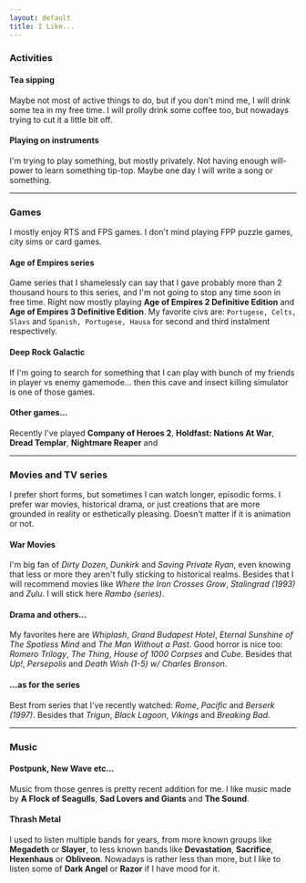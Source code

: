```yaml
---
layout: default
title: I Like...
---
```

### Activities
#### Tea sipping
Maybe not most of active things to do, but if you don't mind me, I will drink some tea in my free time. I will prolly drink some coffee too, but nowadays trying to cut it a little bit off.

#### Playing on instruments
I'm trying to play something, but mostly privately. Not having enough will-power to learn something tip-top. Maybe one day I will write a song or something.

*****
### Games
I mostly enjoy RTS and FPS games. I don't mind playing FPP puzzle games, city sims or card games.
#### Age of Empires series
Game series that I shamelessly can say that I gave probably more than 2 thousand hours to this series, and I'm not going to stop any time soon in free time. Right now mostly playing **Age of Empires 2 Definitive Edition** and **Age of Empires 3 Definitive Edition**. My favorite civs are: `Portugese, Celts, Slavs` and `Spanish, Portugese, Hausa` for second and third instalment respectively.
#### Deep Rock Galactic
If I'm going to search for something that I can play with bunch of my friends in player vs enemy gamemode... then this cave and insect killing simulator is one of those games.
#### Other games...
Recently I've played **Company of Heroes 2**, **Holdfast: Nations At War**, **Dread Templar**, **Nightmare Reaper** and 

*****
### Movies and TV series
I prefer short forms, but sometimes I can watch longer, episodic forms. I prefer war movies, historical drama, or just creations that are more grounded in reality or esthetically pleasing. Doesn't matter if it is animation or not.
#### War Movies
I'm big fan of *Dirty Dozen*, *Dunkirk* and *Saving Private Ryan*, even knowing that less or more they aren't fully sticking to historical realms. Besides that I will recommend movies like *Where the Iron Crosses Grow*, *Stalingrad (1993)* and *Zulu*. I will stick here *Rambo (series)*.
#### Drama and others...
My favorites here are *Whiplash*, *Grand Budapest Hotel*, *Eternal Sunshine of The Spotless Mind* and *The Man Without a Past*. Good horror is nice too: *Romero Trilogy*, *The Thing*, *House of 1000 Corpses* and *Cube*. Besides that *Up!*, *Persepolis* and *Death Wish (1-5) w/ Charles Bronson*. 
#### ...as for the series
Best from series that I've recently watched: *Rome*, *Pacific* and *Berserk (1997)*. Besides that *Trigun*, *Black Lagoon*, *Vikings* and *Breaking Bad*.


*****
### Music
#### Postpunk, New Wave etc...
Music from those genres is pretty recent addition for me. I like music made by **A Flock of Seagulls**, **Sad Lovers and Giants** and **The Sound**. 
#### Thrash Metal
I used to listen multiple bands for years, from more known groups like **Megadeth** or **Slayer**, to less known bands like **Devastation**, **Sacrifice**, **Hexenhaus** or **Obliveon**. Nowadays is rather less than more, but I like to listen some of **Dark Angel** or **Razor** if I have mood for it.



